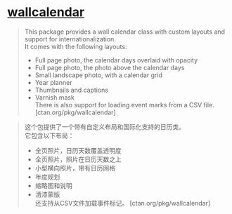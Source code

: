 # [wallcalendar](https://www.ctan.org/pkg/wallcalendar)

> This package provides a wall calendar class with custom layouts and support for internationalization.  
> It comes with the following layouts:  
> - Full page photo, the calendar days overlaid with opacity
> - Full page photo, the photo above the calendar days
> - Small landscape photo, with a calendar grid
> - Year planner
> - Thumbnails and captions
> - Varnish mask  
> There is also support for loading event marks from a CSV file. [ctan.org/pkg/wallcalendar]

> 这个包提供了一个带有自定义布局和国际化支持的日历类。  
> 它包含以下布局：  
> - 全页照片，日历天数覆盖透明度  
> - 全页照片，照片在日历天数之上  
> - 小型横向照片，带有日历网格  
> - 年度规划  
> - 缩略图和说明  
> - 清漆蒙版  
> 还支持从CSV文件加载事件标记。 [ctan.org/pkg/wallcalendar]
